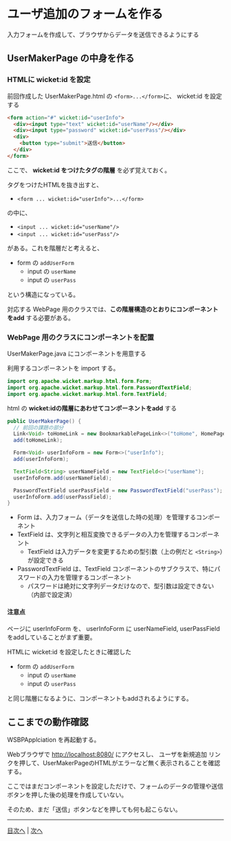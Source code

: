 # ユーザ追加のフォームを作る

入力フォームを作成して、ブラウザからデータを送信できるようにする

## UserMakerPage の中身を作る

### HTMLに wicket:id を設定

前回作成した UserMakerPage.html の `<form>...</form>`に、 wicket:id を設定する

```html
<form action="#" wicket:id="userInfo">
  <div><input type="text" wicket:id="userName"/></div>
  <div><input type="password" wicket:id="userPass"/></div>
  <div>
    <button type="submit">送信</button>
  </div>
</form>
```

ここで、 **wicket:id をつけたタグの階層** を必ず覚えておく。

タグをつけたHTMLを抜き出すと、 

- `<form ... wicket:id="userInfo">...</form>` 

の中に、
 
- `<input ... wicket:id="userName"/>`
- `<input ... wicket:id="userPass"/>` 

がある。これを階層だと考えると、

- form の `addUserForm`
    - input の `userName`
    - input の `userPass`

という構造になっている。

対応する WebPage 用のクラスでは、**この階層構造のとおりにコンポーネントをadd** する必要がある。

### WebPage 用のクラスにコンポーネントを配置

UserMakerPage.java にコンポーネントを用意する

利用するコンポーネントを import する。

```java
import org.apache.wicket.markup.html.form.Form;
import org.apache.wicket.markup.html.form.PasswordTextField;
import org.apache.wicket.markup.html.form.TextField;

```

html の **wicket:idの階層にあわせてコンポーネントをadd** する

```java
public UserMakerPage() {
  // 前回の課題の部分
  Link<Void> toHomeLink = new BookmarkablePageLink<>("toHome", HomePage.class);
  add(toHomeLink);

  Form<Void> userInfoForm = new Form<>("userInfo");
  add(userInfoForm);

  TextField<String> userNameField = new TextField<>("userName");
  userInfoForm.add(userNameField);

  PasswordTextField userPassField = new PasswordTextField("userPass");
  userInfoForm.add(userPassField);
}
```

- Form は、入力フォーム（データを送信した時の処理）を管理するコンポーネント
- TextField は、文字列と相互変換できるデータの入力を管理するコンポーネント
    - TextField は入力データを変更するための型引数（上の例だと `<String>`）が設定できる
- PasswordTextField は、TextField コンポーネントのサブクラスで、特にパスワードの入力を管理するコンポーネント
    - パスワードは絶対に文字列データだけなので、型引数は設定できない（内部で設定済）

#### 注意点

ページに userInfoForm を、 userInfoForm に userNameField, userPassField をaddしていることがまず重要。

HTMLに wicket:id を設定したときに確認した

- form の `addUserForm`
    - input の `userName`
    - input の `userPass`

と同じ階層になるように、コンポーネントもaddされるようにする。

## ここまでの動作確認

WSBPApplciation を再起動する。

Webブラウザで [http://localhost:8080/](http://localhost:8080/) にアクセスし、 ユーザを新規追加 リンクを押して、UserMakerPageのHTMLがエラーなど無く表示されることを確認する。

ここではまだコンポーネントを設定しただけで、フォームのデータの管理や送信ボタンを押した後の処理を作成していない。

そのため、まだ「送信」ボタンなどを押しても何も起こらない。

----

[目次へ](../../README.md) | [次へ](./02.md)
